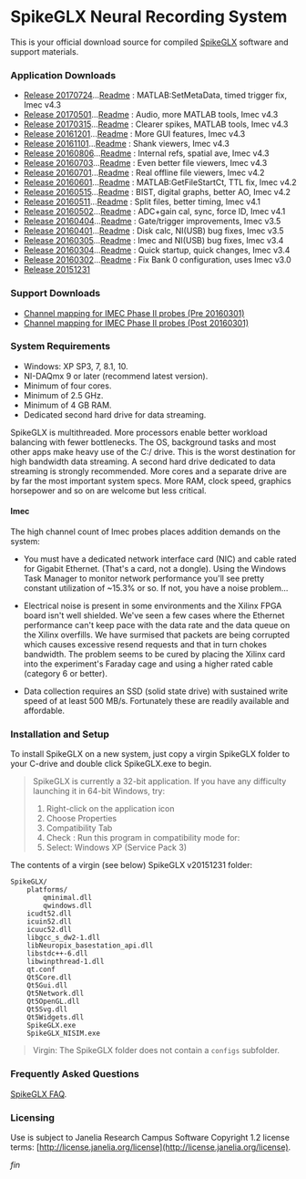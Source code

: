 SpikeGLX Neural Recording System
==========================

This is your official download source for compiled
[SpikeGLX](https://github.com/billkarsh/SpikeGLX.git)
software and support materials.

### Application Downloads

* [Release 20170724](App/Release_v20170724.zip)...[Readme](Readme/Readme_v20170724.txt) : MATLAB:SetMetaData, timed trigger fix, Imec v4.3
* [Release 20170501](App/Release_v20170501.zip)...[Readme](Readme/Readme_v20170501.txt) : Audio, more MATLAB tools, Imec v4.3
* [Release 20170315](App/Release_v20170315.zip)...[Readme](Readme/Readme_v20170315.txt) : Clearer spikes, MATLAB tools, Imec v4.3
* [Release 20161201](App/Release_v20161201.zip)...[Readme](Readme/Readme_v20161201.txt) : More GUI features, Imec v4.3
* [Release 20161101](App/Release_v20161101.zip)...[Readme](Readme/Readme_v20161101.txt) : Shank viewers, Imec v4.3
* [Release 20160806](App/Release_v20160806.zip)...[Readme](Readme/Readme_v20160806.txt) : Internal refs, spatial ave, Imec v4.3
* [Release 20160703](App/Release_v20160703.zip)...[Readme](Readme/Readme_v20160703.txt) : Even better file viewers, Imec v4.3
* [Release 20160701](App/Release_v20160701.zip)...[Readme](Readme/Readme_v20160701.txt) : Real offline file viewers, Imec v4.2
* [Release 20160601](App/Release_v20160601.zip)...[Readme](Readme/Readme_v20160601.txt) : MATLAB:GetFileStartCt, TTL fix, Imec v4.2
* [Release 20160515](App/Release_v20160515.zip)...[Readme](Readme/Readme_v20160515.txt) : BIST, digital graphs, better AO, Imec v4.2
* [Release 20160511](App/Release_v20160511.zip)...[Readme](Readme/Readme_v20160511.txt) : Split files, better timing, Imec v4.1
* [Release 20160502](App/Release_v20160502.zip)...[Readme](Readme/Readme_v20160502.txt) : ADC+gain cal, sync, force ID, Imec v4.1
* [Release 20160404](App/Release_v20160404.zip)...[Readme](Readme/Readme_v20160404.txt) : Gate/trigger improvements, Imec v3.5
* [Release 20160401](App/Release_v20160401.zip)...[Readme](Readme/Readme_v20160401.txt) : Disk calc, NI(USB) bug fixes, Imec v3.5
* [Release 20160305](App/Release_v20160305.zip)...[Readme](Readme/Readme_v20160305.txt) : Imec and NI(USB) bug fixes, Imec v3.4
* [Release 20160304](App/Release_v20160304.zip)...[Readme](Readme/Readme_v20160304.txt) : Quick startup, quick changes, Imec v3.4
* [Release 20160302](App/Release_v20160302.zip)...[Readme](Readme/Readme_v20160302.txt) : Fix Bank 0 configuration, uses Imec v3.0
* [Release 20151231](App/Release_v20151231.zip)

### Support Downloads

* [Channel mapping for IMEC Phase II probes (Pre  20160301)](Support/PhaseII_Mapping_Pre20160301.zip)
* [Channel mapping for IMEC Phase II probes (Post 20160301)](Support/PhaseII_Mapping_Post20160301.zip)

### System Requirements

* Windows: XP SP3, 7, 8.1, 10.
* NI-DAQmx 9 or later (recommend latest version).
* Minimum of four cores.
* Minimum of 2.5 GHz.
* Minimum of 4 GB RAM.
* Dedicated second hard drive for data streaming.

SpikeGLX is multithreaded. More processors enable better workload
balancing with fewer bottlenecks. The OS, background tasks and most other
apps make heavy use of the C:/ drive. This is the worst destination for
high bandwidth data streaming. A second hard drive dedicated to data
streaming is strongly recommended. More cores and a separate drive are
by far the most important system specs. More RAM, clock speed, graphics
horsepower and so on are welcome but less critical.

#### Imec

The high channel count of Imec probes places addition demands on the
system:

* You must have a dedicated network interface card (NIC) and cable
rated for Gigabit Ethernet. (That's a card, not a dongle). Using the
Windows Task Manager to monitor network performance you'll see pretty
constant utilization of ~15.3% or so. If not, you have a noise problem...

* Electrical noise is present in some environments and the Xilinx FPGA
board isn't well shielded. We've seen a few cases where the Ethernet
performance can't keep pace with the data rate and the data queue on the
Xilinx overfills. We have surmised that packets are being corrupted which
causes excessive resend requests and that in turn chokes bandwidth. The
problem seems to be cured by placing the Xilinx card into the experiment's
Faraday cage and using a higher rated cable (category 6 or better).

* Data collection requires an SSD (solid state drive) with sustained
write speed of at least 500 MB/s. Fortunately these are readily available
and affordable.

### Installation and Setup

To install SpikeGLX on a new system, just copy a virgin SpikeGLX folder
to your C-drive and double click SpikeGLX.exe to begin.

> SpikeGLX is currently a 32-bit application. If you have any difficulty
launching it in 64-bit Windows, try:
>
> 1. Right-click on the application icon
> 2. Choose Properties
> 3. Compatibility Tab
> 4. Check : Run this program in compatibility mode for:
> 5. Select: Windows XP (Service Pack 3)

The contents of a virgin (see below) SpikeGLX v20151231 folder:

```
SpikeGLX/
    platforms/
        qminimal.dll
        qwindows.dll
    icudt52.dll
    icuin52.dll
    icuuc52.dll
    libgcc_s_dw2-1.dll
    libNeuropix_basestation_api.dll
    libstdc++-6.dll
    libwinpthread-1.dll
    qt.conf
    Qt5Core.dll
    Qt5Gui.dll
    Qt5Network.dll
    Qt5OpenGL.dll
    Qt5Svg.dll
    Qt5Widgets.dll
    SpikeGLX.exe
    SpikeGLX_NISIM.exe
```

>Virgin: The SpikeGLX folder does not contain a `configs` subfolder.

### Frequently Asked Questions

[SpikeGLX FAQ](https://github.com/billkarsh/SpikeGLX/blob/master/Markdown/SpikeGLX_FAQ.md).

### Licensing

Use is subject to Janelia Research Campus Software Copyright 1.2 license terms:
[http://license.janelia.org/license](http://license.janelia.org/license).


_fin_

